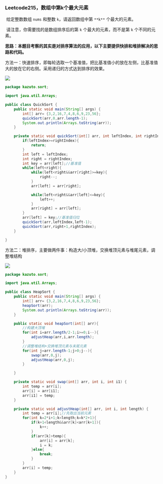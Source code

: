 ### Leetcode215，数组中第k个最大元素

​		给定整数数组 `nums` 和整数 `k`，请返回数组中第 `**k**` 个最大的元素。

​		请注意，你需要找的是数组排序后的第 `k` 个最大的元素，而不是第 `k` 个不同的元素。



**思路：本题目考察的其实是对排序算法的应用，以下主要提供快排和堆排解决的思路和代码。**



方法一：快速排序，即每轮选取一个基准值，把比基准值小的放在左侧，比基准值大的放在它的右侧。采用递归的方式达到排序的效果。

![](D:\360download\Typora\ProcessOn\图片\数组中的第k个最大元素（1）.jpg)



```java
package kazuto.sort;

import java.util.Arrays;

public class QuickSort {
    public static void main(String[] args) {
        int[] arr= {3,2,16,7,4,8,6,9,23,56};
        quickSort(arr,0,arr.length-1);
        System.out.println(Arrays.toString(arr));
    }

    private static void quickSort(int[] arr, int leftIndex, int rightIndex) {
        if(leftIndex>=rightIndex){
            return;
        }
        int left = leftIndex;
        int right = rightIndex;
        int key = arr[left];//基准值
        while(left<right){
            while(left<right&&arr[right]>=key){
                right--;
            }
            arr[left] = arr[right];

            while(left<right&&arr[left]<=key){
                left++;
            }
            arr[right] = arr[left];
        }
        arr[left] = key;//基准值归位
        quickSort(arr,leftIndex,left-1);
        quickSort(arr,right+1,rightIndex);
    }

}

```



方法二：堆排序，主要做两件事：构造大/小顶堆，交换堆顶元素与堆尾元素，调整堆结构

![](D:\360download\Typora\ProcessOn\图片\数组中的第k个最大元素（2）.jpg)



```java
package kazuto.sort;

import java.util.Arrays;

public class HeapSort {
    public static void main(String[] args) {
        int[] arr= {3,2,16,7,4,8,6,9,23,56};
        heapSort(arr);
        System.out.println(Arrays.toString(arr));
    }

    public static void heapSort(int[] arr){
        //构建大顶堆
        for(int i=arr.length/2-1;i>=0;i--){
            adjustHeap(arr,i,arr.length);
        }
        //调整堆结构+交换堆顶元素与末尾元素
        for(int j=arr.length-1;j>0;j--){
            swap(arr,0,j);
            adjustHeap(arr,0,j);
        }

    }

    private static void swap(int[] arr, int i, int i1) {
        int temp = arr[i];
        arr[i] = arr[i1];
        arr[i1] = temp;
    }

    private static void adjustHeap(int[] arr, int i, int length) {
        int temp = arr[i];//先取出当前元素
        for(int k=2*i+1;k<length;k=k*2+1){
            if(k+1<length&&arr[k]<arr[k+1]){
                k++;
            }
            if(arr[k]>temp){
                arr[i] = arr[k];
                i = k;
            }else{
                break;
            }
        }
        arr[i] = temp;
    }
}

```

